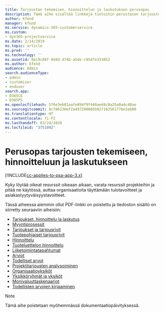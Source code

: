 ```yaml
---
title: Tarjousten tekemisen, hinnoittelun ja laskutuksen perusopas
description: Tämä aihe sisältää linkkejä tietoihin perustason tarjousten tekemisestä, hinnoittelusta ja laskutuksesta Project Service Automationissa.
author: kfend
manager: kfend
ms.service: dynamics-365-customerservice
ms.custom:
- dyn365-projectservice
ms.date: 2/14/2019
ms.topic: article
ms.prod: ''
ms.technology: ''
ms.assetid: 8a19c88f-9d4d-474b-a5de-c954fe333052
ms.author: kfend
audience: Admin
search.audienceType:
- admin
- customizer
- enduser
search.app:
- D365CE
- D365PS
ms.openlocfilehash: 5f6e3eb01aafe894f9f440aed4c0a25a0a4c40ae
ms.sourcegitcommit: 8c786230ef2a497280885b827162561776e2eb00
ms.translationtype: HT
ms.contentlocale: fi-FI
ms.lasthandoff: 03/24/2020
ms.locfileid: "3751092"
---
```

# <a name="basic-guide-to-quoting-pricing-and-billing"></a>Perusopas tarjousten tekemiseen, hinnoitteluun ja laskutukseen

[!INCLUDE[cc-applies-to-psa-app-3.x](../../includes/cc-applies-to-psa-app-3x.md)]

Kyky löytää oikeat resurssit oikeaan aikaan, varata resurssit projekteihin ja pitää ne käytössä, auttaa organisaatioita täyttämään tulotavoitteet ja asiakastyytyväisyystavoitteet. 

Tässä aiheessa aiemmin ollut PDF-linkki on poistettu ja tiedoston sisältö on siirretty seuraaviin aiheisiin:

- [Tarjoukset, hinnoittelu ja laskutus](../quote-bill-price.md)
- [Myyntiprosessit](../basic-sales-process.md)
- [Tarjoukset ja tarjousrivit](../basic-quote-lines.md)
- [Tuotepohjaiset tarjousrivit](../product-based-quote-lines.md)
- [Hinnoittelu](../basic-pricing.md)
- [Tuoteluettelon hinnoittelu](../product-catalog-pricing.md)
- [Liiketoimintatapahtumat](../basic-business-transactions.md)
- [Arviot](../estimates.md)
- [Todelliset arvot](../actuals.md)
- [Projektitarjousten analysoiminen](../basic-analyzing-quotes.md)
- [Organisaatioyksiköt](../advanced-organizational.md)
- [Yksikköryhmät ja yksiköt](../advanced-units.md)
- [Monivaluuttaskenaariot](../advanced-currency.md)
- [Todellisten arvojen kirjaaminen](../advanced-actuals.md)

> [!NOTE]
> Tämä aihe poistetaan myöhemmässä dokumentaatiopäivityksessä. 
